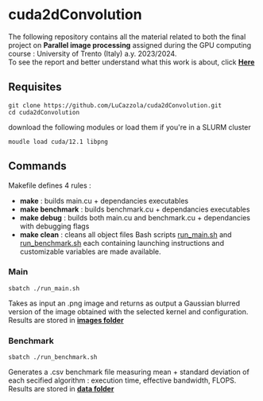 # cuda2dConvolution
The following repository contains all the material related to both the final project on **Parallel image processing** assigned during the GPU computing course : University of Trento (Italy) a.y. 2023/2024.
<br>
To see the report and better understand what this work is about, click [**Here**](report.pdf)


## Requisites
```
git clone https://github.com/LuCazzola/cuda2dConvolution.git
cd cuda2dConvolution
```

download the following modules or load them if you're in a SLURM cluster
```
moudle load cuda/12.1 libpng
```

## Commands
Makefile defines 4 rules :
* **make** : builds main.cu + dependancies executables
* **make benchmark** : builds benchmark.cu + dependancies executables
* **make debug** :  builds both main.cu and benchmark.cu + dependancies with debugging flags
* **make clean** : cleans all object files
Bash scripts [run_main.sh](run_main.sh) and [run_benchmark.sh](run_benchmark.sh) each containing launching instructions and customizable variables are made available.

### Main
```
sbatch ./run_main.sh
```
Takes as input an .png image and returns as output a Gaussian blurred version of the image obtained with the selected kernel and configuration.
<br>
Results are stored in [**images folder**](images)

### Benchmark
```
sbatch ./run_benchmark.sh
```
Generates a .csv benchmark file measuring mean + standard deviation of each secified algorithm : execution time, effective bandwidth, FLOPS.
<br>
Results are stored in [**data folder**](data)

